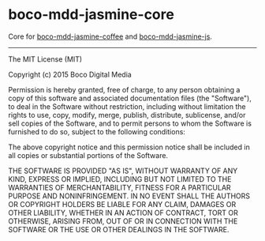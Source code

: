 # boco-mdd-jasmine-core

Core for [boco-mdd-jasmine-coffee] and [boco-mdd-jasmine-js].


[boco-mdd-jasmine-coffee]: https://github.com/bocodigitalmedia/boco-mdd-jasmine-coffee
[boco-mdd-jasmine-js]: https://github.com/bocodigitalmedia/boco-mdd-jasmine-js

--------------------------------------------------------------------------------

The MIT License (MIT)

Copyright (c) 2015 Boco Digital Media

Permission is hereby granted, free of charge, to any person obtaining a copy
of this software and associated documentation files (the "Software"), to deal
in the Software without restriction, including without limitation the rights
to use, copy, modify, merge, publish, distribute, sublicense, and/or sell
copies of the Software, and to permit persons to whom the Software is
furnished to do so, subject to the following conditions:

The above copyright notice and this permission notice shall be included in all
copies or substantial portions of the Software.

THE SOFTWARE IS PROVIDED "AS IS", WITHOUT WARRANTY OF ANY KIND, EXPRESS OR
IMPLIED, INCLUDING BUT NOT LIMITED TO THE WARRANTIES OF MERCHANTABILITY,
FITNESS FOR A PARTICULAR PURPOSE AND NONINFRINGEMENT. IN NO EVENT SHALL THE
AUTHORS OR COPYRIGHT HOLDERS BE LIABLE FOR ANY CLAIM, DAMAGES OR OTHER
LIABILITY, WHETHER IN AN ACTION OF CONTRACT, TORT OR OTHERWISE, ARISING FROM,
OUT OF OR IN CONNECTION WITH THE SOFTWARE OR THE USE OR OTHER DEALINGS IN THE
SOFTWARE.

